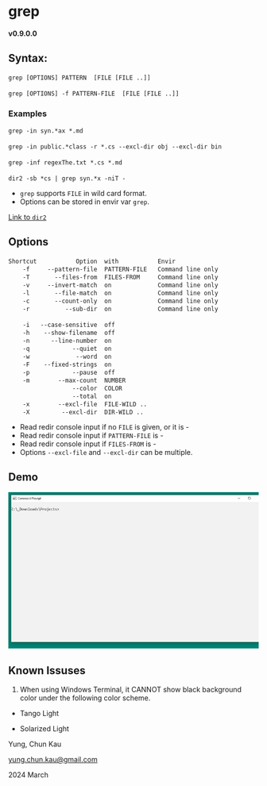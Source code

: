 # grep
**v0.9.0.0**

## Syntax:
```
grep [OPTIONS] PATTERN  [FILE [FILE ..]]

grep [OPTIONS] -f PATTERN-FILE  [FILE [FILE ..]]
```

### Examples
```
grep -in syn.*ax *.md

grep -in public.*class -r *.cs --excl-dir obj --excl-dir bin

grep -inf regexThe.txt *.cs *.md

dir2 -sb *cs | grep syn.*x -niT -

```

* ```grep``` supports ```FILE``` in wild card format.
* Options can be stored in envir var ```grep```.

[Link to ```dir2```](https://www.nuget.org/packages/dir2)

## Options
```
Shortcut           Option  with           Envir
    -f     --pattern-file  PATTERN-FILE   Command line only
    -T       --files-from  FILES-FROM     Command line only
    -v     --invert-match  on             Command line only
    -l       --file-match  on             Command line only
    -c       --count-only  on             Command line only
    -r          --sub-dir  on             Command line only

    -i   --case-sensitive  off
    -h    --show-filename  off
    -n      --line-number  on
    -q            --quiet  on
    -w             --word  on
    -F    --fixed-strings  on
    -p            --pause  off
    -m        --max-count  NUMBER
                  --color  COLOR
                  --total  on
    -x        --excl-file  FILE-WILD ..
    -X         --excl-dir  DIR-WILD ..
```

* Read redir console input if no ```FILE``` is given, or it is -
* Read redir console input if ```PATTERN-FILE``` is -
* Read redir console input if ```FILES-FROM``` is -
* Options ```--excl-file``` and ```--excl-dir``` can be multiple.


## Demo

![Color Feature](https://raw.githubusercontent.com/ck-yung/grep/master/images/help.gif)

## Known Issuses

1. When using Windows Terminal, it CANNOT show black background color under the following color scheme.

* Tango Light

* Solarized Light

Yung, Chun Kau

<yung.chun.kau@gmail.com>

2024 March
